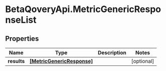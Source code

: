 # BetaQoveryApi.MetricGenericResponseList

## Properties

Name | Type | Description | Notes
------------ | ------------- | ------------- | -------------
**results** | [**[MetricGenericResponse]**](MetricGenericResponse.md) |  | [optional] 



